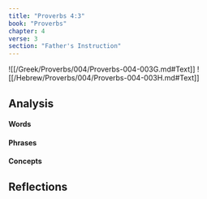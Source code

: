 ```yaml
---
title: "Proverbs 4:3"
book: "Proverbs"
chapter: 4
verse: 3
section: "Father's Instruction"
---
```

![[/Greek/Proverbs/004/Proverbs-004-003G.md#Text]]
![[/Hebrew/Proverbs/004/Proverbs-004-003H.md#Text]]

## Analysis

#### Words

#### Phrases

#### Concepts

## Reflections
